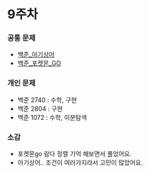 # 9주차

### 공통 문제
  - [백준_아기상어](https://www.acmicpc.net/problem/16236) 
  - [백준_포켓몬_GO](https://www.acmicpc.net/problem/13717)


### 개인 문제
  - 백준 2740 : 수학, 구현
  - 백준 2804 : 구현
  - 백준 1072 : 수학, 이분탐색

### 소감
  - 포켓몬go 람다 정렬 기억 해보면서 풀었어요.
  - 아기상어.. 조건이 여러가지라서 고민이 많았어요.